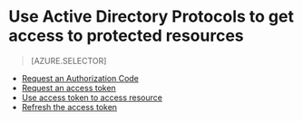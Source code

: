 # Use Active Directory Protocols to get access to protected resources

> [AZURE.SELECTOR]
- [Request an Authorization Code](active-directory-protocols-request-authorization-code/)
- [Request an access token](active-directory-protocols-request-access-token/)
- [Use access token to access resource](active-directory-protocols-use-access-token/)
- [Refresh the access token](active-directory-protocols-refresh-access-token/)
